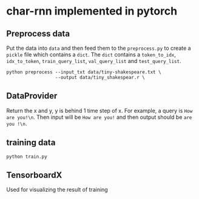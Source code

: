 # char-rnn implemented in pytorch
## Preprocess data
Put the data into `data` and then feed them to the `preprocess.py` to create a `pickle` file which contains a `dict`. The `dict` contains a `token_to_idx`, `idx_to_token`, `train_query_list`, `val_query_list` and `test_query_list`.   

```
python preprocess --input_txt data/tiny-shakespeare.txt \
                  --output data/tiny_shakespear.r \
```
## DataProvider
Return the x and y, y is behind 1 time step of x. 
For example, a query is `How are you!\n`. Then input will be `How are you!` and then output should be `are you !\n`.

## training data
```
python train.py
```

## TensorboardX 
Used for visualizing the result of training